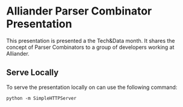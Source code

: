 # Alliander Parser Combinator Presentation
This presentation is presented a the Tech&Data month. It shares the concept of Parser Combinators to a group of developers working at Alliander.

## Serve Locally
To serve the presentation locally on can use the following command:

```
python -m SimpleHTTPServer
```
